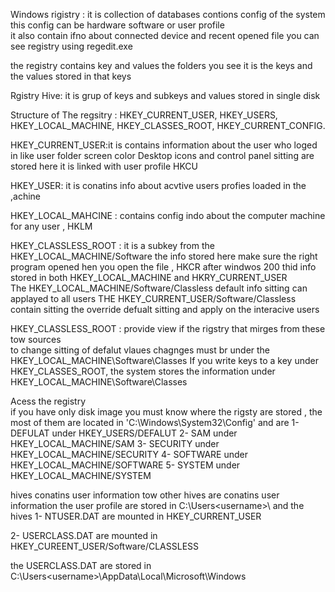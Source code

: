 Windows rigistry  :
it is collection  of databases contions config of the system 
this config can be hardware software or user profile  
it also contain ifno about connected device and recent opened file
you can see registry using regedit.exe

the registry contains key and values 
the folders you see it is the keys 
and the values stored in that keys 
 
 Rgistry Hive: it is grup of keys and subkeys and values stored in single disk 
 
 Structure of The regsitry :
    HKEY_CURRENT_USER,
    HKEY_USERS,
    HKEY_LOCAL_MACHINE,
    HKEY_CLASSES_ROOT,
    HKEY_CURRENT_CONFIG.
 

HKEY_CURRENT_USER:it is contains information about the user who loged in like user folder screen color 
Desktop icons  and control panel sitting are stored here it is linked with user profile 
HKCU

HKEY_USER: it is conatins info about acvtive users profies loaded in the ,achine  

HKEY_LOCAL_MAHCINE : contains config indo about the computer machine for any user , HKLM

HKEY_CLASSLESS_ROOT : it is a subkey from the  HKEY_LOCAL_MACHINE/Software the info stored here make sure
the right program opened hen you open the file , HKCR
after windwos 200 thid info stored in both HKEY_LOCAL_MACHINE and HKRY_CURRENT_USER  
The HKEY_LOCAL_MACHINE/Software/Classless default info sitting can applayed to all users 
THE HKEY_CURRENT_USER/Software/Classless contain sitting the override defualt sitting and apply on the interacive users


HKEY_CLASSLESS_ROOT : provide view if the rigstry that mirges from these tow sources  
to change sitting of defalut vlaues chagnges must br under the HKEY_LOCAL_MACHINE\Software\Classes
If you write keys to a key under HKEY_CLASSES_ROOT, the system stores the information under HKEY_LOCAL_MACHINE\Software\Classes



Acess the registry  
if you have only disk image you must know where the rigsty are stored , the most of them 
are located in 'C:\Windows\System32\Config' and are 
1- DEFULAT under HKEY_USERS/DEFALUT 
2- SAM under HKEY_LOCAL_MACHINE/SAM 
3- SECURITY under HKEY_LOCAL_MACHINE/SECURITY 
4- SOFTWARE under HKEY_LOCAL_MACHINE/SOFTWARE 
5- SYSTEM under HKEY_LOCAL_MACHINE/SYSTEM 

hives conatins user information 
tow other hives are conatins user information the user profile are stored in C:\Users\<username>\ and the hives 
1- NTUSER.DAT are mounted in HKEY_CURRENT_USER  

2- USERCLASS.DAT are mounted in HKEY_CUREENT_USER/Software/CLASSLESS

the USERCLASS.DAT are stored in C:\Users\<username>\AppData\Local\Microsoft\Windows 
